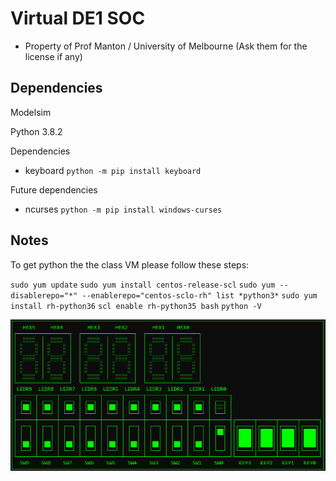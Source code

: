 # Virtual DE1 SOC

- Property of Prof Manton / University of Melbourne (Ask them for the license if any) 
 

## Dependencies 

Modelsim

Python 3.8.2

Dependencies  
- keyboard
`python -m pip install keyboard`


Future dependencies
- ncurses
`python -m pip install windows-curses`

## Notes

To get python the the class VM please follow these steps:

`sudo yum update`
`sudo yum install centos-release-scl`
`sudo yum --disablerepo="*" --enablerepo="centos-sclo-rh" list *python3*`
`sudo yum install rh-python36`
`scl enable rh-python35 bash`
`python -V`


![Virtual DE1 SoC](/images/screen.png)
